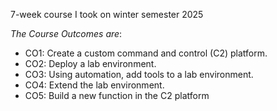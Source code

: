 7-week course I took on winter semester 2025

*The Course Outcomes are*: 
-  CO1: Create a custom command and control (C2) platform.
-  CO2: Deploy a lab environment.
-  CO3: Using automation, add tools to a lab environment.
-  CO4: Extend the lab environment.
-  CO5: Build a new function in the C2 platform
